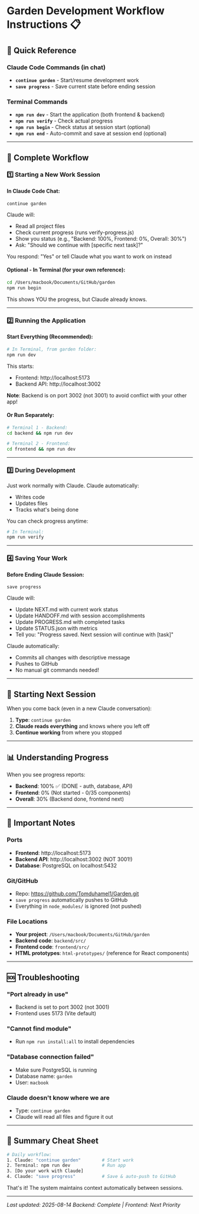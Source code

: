 # Garden Development Workflow Instructions 📋

## 🎯 Quick Reference

### Claude Code Commands (in chat)
- **`continue garden`** - Start/resume development work
- **`save progress`** - Save current state before ending session

### Terminal Commands
- **`npm run dev`** - Start the application (both frontend & backend)
- **`npm run verify`** - Check actual progress
- **`npm run begin`** - Check status at session start (optional)
- **`npm run end`** - Auto-commit and save at session end (optional)

---

## 📖 Complete Workflow

### 1️⃣ Starting a New Work Session

#### In Claude Code Chat:
```
continue garden
```

Claude will:
- Read all project files
- Check current progress (runs verify-progress.js)
- Show you status (e.g., "Backend: 100%, Frontend: 0%, Overall: 30%")
- Ask: "Should we continue with [specific next task]?"

You respond: "Yes" or tell Claude what you want to work on instead

#### Optional - In Terminal (for your own reference):
```bash
cd /Users/macbook/Documents/GitHub/garden
npm run begin
```
This shows YOU the progress, but Claude already knows.

---

### 2️⃣ Running the Application

#### Start Everything (Recommended):
```bash
# In Terminal, from garden folder:
npm run dev
```

This starts:
- Frontend: http://localhost:5173
- Backend API: http://localhost:3002

**Note**: Backend is on port 3002 (not 3001) to avoid conflict with your other app!

#### Or Run Separately:
```bash
# Terminal 1 - Backend:
cd backend && npm run dev

# Terminal 2 - Frontend:
cd frontend && npm run dev
```

---

### 3️⃣ During Development

Just work normally with Claude. Claude automatically:
- Writes code
- Updates files
- Tracks what's being done

You can check progress anytime:
```bash
# In Terminal:
npm run verify
```

---

### 4️⃣ Saving Your Work

#### Before Ending Claude Session:
```
save progress
```

Claude will:
- Update NEXT.md with current work status
- Update HANDOFF.md with session accomplishments
- Update PROGRESS.md with completed tasks
- Update STATUS.json with metrics
- Tell you: "Progress saved. Next session will continue with [task]"

Claude automatically:
- Commits all changes with descriptive message
- Pushes to GitHub
- No manual git commands needed!

---

## 🔄 Starting Next Session

When you come back (even in a new Claude conversation):

1. **Type**: `continue garden`
2. **Claude reads everything** and knows where you left off
3. **Continue working** from where you stopped

---

## 📊 Understanding Progress

When you see progress reports:
- **Backend**: 100% ✅ (DONE - auth, database, API)
- **Frontend**: 0% (Not started - 0/35 components)
- **Overall**: 30% (Backend done, frontend next)

---

## 🚨 Important Notes

### Ports
- **Frontend**: http://localhost:5173
- **Backend API**: http://localhost:3002 (NOT 3001!)
- **Database**: PostgreSQL on localhost:5432

### Git/GitHub
- Repo: https://github.com/Tomduhamel1/Garden.git
- `save progress` automatically pushes to GitHub
- Everything in `node_modules/` is ignored (not pushed)

### File Locations
- **Your project**: `/Users/macbook/Documents/GitHub/garden`
- **Backend code**: `backend/src/`
- **Frontend code**: `frontend/src/`
- **HTML prototypes**: `html-prototypes/` (reference for React components)

---

## 🆘 Troubleshooting

### "Port already in use"
- Backend is set to port 3002 (not 3001)
- Frontend uses 5173 (Vite default)

### "Cannot find module"
- Run `npm run install:all` to install dependencies

### "Database connection failed"
- Make sure PostgreSQL is running
- Database name: `garden`
- User: `macbook`

### Claude doesn't know where we are
- Type: `continue garden`
- Claude will read all files and figure it out

---

## 📝 Summary Cheat Sheet

```bash
# Daily workflow:
1. Claude: "continue garden"        # Start work
2. Terminal: npm run dev            # Run app  
3. [Do your work with Claude]
4. Claude: "save progress"          # Save & auto-push to GitHub
```

That's it! The system maintains context automatically between sessions.

---

*Last updated: 2025-08-14*
*Backend: Complete | Frontend: Next Priority*